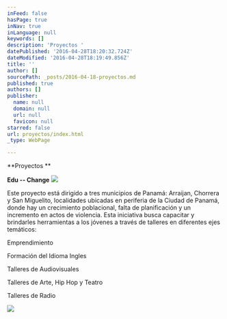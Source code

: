 ```yaml
---
inFeed: false
hasPage: true
inNav: true
inLanguage: null
keywords: []
description: 'Proyectos '
datePublished: '2016-04-28T18:20:32.724Z'
dateModified: '2016-04-28T18:19:49.856Z'
title: ''
author: []
sourcePath: _posts/2016-04-18-proyectos.md
published: true
authors: []
publisher:
  name: null
  domain: null
  url: null
  favicon: null
starred: false
url: proyectos/index.html
_type: WebPage

---
```

**Proyectos **

**Edu -- Change**
![](https://the-grid-user-content.s3-us-west-2.amazonaws.com/9054e5ee-445d-4f16-a0dd-caf6451280bb.jpg)

Este proyecto está dirigido a tres municipios de Panamá: Arraijan, Chorrera y San Miguelito, localidades ubicadas en periferia de la Ciudad de Panamá, donde hay un crecimiento poblacional, falta de planificación y un incremento en actos de violencia. Esta iniciativa busca capacitar y brindarles herramientas a los jóvenes a través de talleres en diferentes ejes temáticos:

Emprendimiento

Formación del Idioma Ingles

Talleres de Audiovisuales

Talleres de Arte, Hip Hop y Teatro

Talleres de Radio

  
![](https://the-grid-user-content.s3-us-west-2.amazonaws.com/44fdc405-a2ac-4dab-a7b8-4fabdffecdd1.jpg)